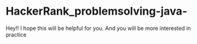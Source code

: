 # HackerRank_problemsolving-java-
Hey!! I hope this will be helpful for you. And you will be more interested in practice
